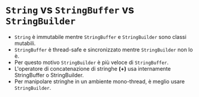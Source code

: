 # `String` vs `StringBuffer` vs `StringBuilder`
- `String` è immutabile mentre `StringBuffer` e `StringBuilder` sono classi mutabili.
- `StringBuffer` è thread-safe e sincronizzato mentre `StringBuilder` non lo è.
- Per questo motivo `StringBuilder` è più veloce di `StringBuffer`.
- L'operatore di concatenazione di stringhe **(+)** usa internamente StringBuffer o StringBuilder.
- Per manipolare stringhe in un ambiente mono-thread, è meglio usare `StringBuilder`.
